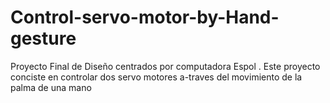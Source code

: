 # Control-servo-motor-by-Hand-gesture
Proyecto Final de Diseño centrados por computadora Espol .
Este proyecto conciste en controlar dos servo motores a-traves del movimiento de la palma de una mano 

